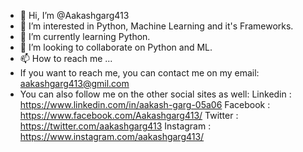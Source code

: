 - 👋 Hi, I’m @Aakashgarg413
- 👀 I’m interested in Python, Machine Learning and it's Frameworks.
- 🌱 I’m currently learning Python.
- 💞️ I’m looking to collaborate on Python and ML.
- 📫 How to reach me ...               
- If you want to reach me, you can contact me on my email:          aakashgarg413@gmil.com
- You can also follow me on the other social sites as well:
  Linkedin : https://www.linkedin.com/in/aakash-garg-05a06
  Facebook : https://www.facebook.com/Aakashgarg413/
  Twitter : https://twitter.com/aakashgarg413
  Instagram : https://www.instagram.com/aakashgarg413/

<!---
Aakashgarg413/Aakashgarg413 is a ✨ special ✨ repository because its `README.md` (this file) appears on your GitHub profile.
You can click the Preview link to take a look at your changes.
--->
